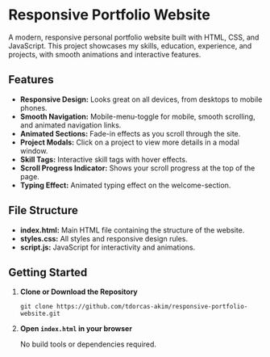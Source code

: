 # Responsive Portfolio Website

A modern, responsive personal portfolio website built with HTML, CSS, and JavaScript. This project showcases my skills, education, experience, and projects, with smooth animations and interactive features.

## Features

- **Responsive Design:** Looks great on all devices, from desktops to mobile phones.
- **Smooth Navigation:** Mobile-menu-toggle for mobile, smooth scrolling, and animated navigation links.
- **Animated Sections:** Fade-in effects as you scroll through the site.
- **Project Modals:** Click on a project to view more details in a modal window.
- **Skill Tags:** Interactive skill tags with hover effects.
- **Scroll Progress Indicator:** Shows your scroll progress at the top of the page.
- **Typing Effect:** Animated typing effect on the welcome-section.

## File Structure

- **index.html:** Main HTML file containing the structure of the website.
- **styles.css:** All styles and responsive design rules.
- **script.js:** JavaScript for interactivity and animations.

## Getting Started

1. **Clone or Download the Repository**

   ```
   git clone https://github.com/tdorcas-akim/responsive-portfolio-website.git
   ```

2. **Open `index.html` in your browser**

   No build tools or dependencies required.


